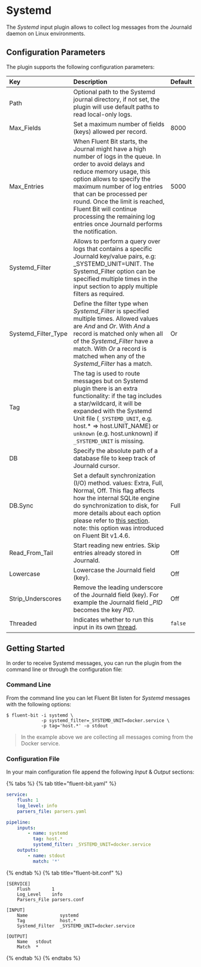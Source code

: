 # Systemd

The _Systemd_ input plugin allows to collect log messages from the Journald daemon on Linux environments.

## Configuration Parameters

The plugin supports the following configuration parameters:

| Key | Description | Default |
| :--- | :--- | :--- |
| Path | Optional path to the Systemd journal directory, if not set, the plugin will use default paths to read local-only logs. |  |
| Max\_Fields | Set a maximum number of fields \(keys\) allowed per record. | 8000 |
| Max\_Entries | When Fluent Bit starts, the Journal might have a high number of logs in the queue. In order to avoid delays and reduce memory usage, this option allows to specify the maximum number of log entries that can be processed per round. Once the limit is reached, Fluent Bit will continue processing the remaining log entries once Journald performs the notification. | 5000 |
| Systemd\_Filter | Allows to perform a query over logs that contains a specific Journald key/value pairs, e.g: \_SYSTEMD\_UNIT=UNIT. The Systemd\_Filter option can be specified multiple times in the input section to apply multiple filters as required. |  |
| Systemd\_Filter\_Type | Define the filter type when _Systemd\_Filter_ is specified multiple times. Allowed values are _And_ and _Or_. With _And_ a record is matched only when all of the _Systemd\_Filter_ have a match. With _Or_ a record is matched when any of the _Systemd\_Filter_ has a match. | Or |
| Tag | The tag is used to route messages but on Systemd plugin there is an extra functionality: if the tag includes a star/wildcard, it will be expanded with the Systemd Unit file \(`_SYSTEMD_UNIT`, e.g. host.\* =&gt; host.UNIT\_NAME\) or `unknown` \(e.g. host.unknown\) if `_SYSTEMD_UNIT` is missing. |  |
| DB | Specify the absolute path of a database file to keep track of Journald cursor. |  |
| DB.Sync | Set a default synchronization \(I/O\) method. values: Extra, Full, Normal, Off. This flag affects how the internal SQLite engine do synchronization to disk, for more details about each option please refer to [this section](https://www.sqlite.org/pragma.html#pragma_synchronous). note: this option was introduced on Fluent Bit v1.4.6. | Full |
| Read\_From\_Tail | Start reading new entries. Skip entries already stored in Journald. | Off |
| Lowercase | Lowercase the Journald field \(key\). | Off |
| Strip\_Underscores | Remove the leading underscore of the Journald field \(key\). For example the Journald field _\_PID_ becomes the key _PID_. | Off |
| Threaded | Indicates whether to run this input in its own [thread](../../administration/multithreading.md#inputs). | `false` |

## Getting Started

In order to receive Systemd messages, you can run the plugin from the command line or through the configuration file:

### Command Line

From the command line you can let Fluent Bit listen for _Systemd_ messages with the following options:

```shell
$ fluent-bit -i systemd \
             -p systemd_filter=_SYSTEMD_UNIT=docker.service \
             -p tag='host.*' -o stdout
```

> In the example above we are collecting all messages coming from the Docker service.

### Configuration File

In your main configuration file append the following _Input_ & _Output_ sections:

{% tabs %}
{% tab title="fluent-bit.yaml" %}

```yaml
service:
    flush: 1
    log_level: info
    parsers_file: parsers.yaml

pipeline:
    inputs:
        - name: systemd
          tag: host.*
          systemd_filter: _SYSTEMD_UNIT=docker.service
    outputs:
        - name: stdout
          match: '*'
```

{% endtab %}
{% tab title="fluent-bit.conf" %}

```text
[SERVICE]
    Flush        1
    Log_Level    info
    Parsers_File parsers.conf

[INPUT]
    Name            systemd
    Tag             host.*
    Systemd_Filter  _SYSTEMD_UNIT=docker.service

[OUTPUT]
    Name   stdout
    Match  *
```

{% endtab %}
{% endtabs %}